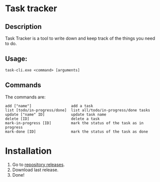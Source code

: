 # Task tracker
## Description
 Task Tracker is a tool to write down and keep track of the things you need to do.


## Usage:
```
task-cli.exe <command> [arguments]
```
## Commands

The commands are:

```
add ["name"]                  add a task
list [todo/in-progress/done]  list all/todo/in-progress/done tasks
update ["name" ID]            update task name
delete [ID]                   delete a task
mark-in-progress [ID]         mark the status of the task as in progress
mark-done [ID]                mark the status of the task as done
```

# Installation
1. Go to [repository releases](https://github.com/lr1ne/Task-Tracker/releases).
2. Download last release.
3. Done!
